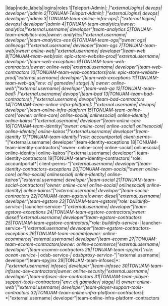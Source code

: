 |ldap|node_labels|logins|roles
1|Teleport-Admin|*: *|"external.logins| devops| developer"|admin
2|TONUAM-Teleport-Admin|*: *|"external.logins| devops| developer"|admin
3|TONUAM-team-online-infra-ops|*: *|"external.logins| devops| developer"|admin
4|TONUAM-team-analytics|owner: analytics|"external.username| developer"|team-analytics
5|TONUAM-team-analytics-eos|owner: analytics|"external.username| developer"|team-analytics-eos
6|TONUAM-team-ogs|"owner: ogs| onlineogs"|"external.username| developer"|team-ogs
7|TONUAM-team-web|owner: online-web|"external.username| developer"|team-web
8|TONUAM-team-web|role: epic-store-website-prod|"external.username| developer"|team-web-exceptions
9|TONUAM-team-web-contractors|owner: online-web|"external.username| developer"|team-web-contractors
10|TONUAM-team-web-contractors|role: epic-store-website-prod|"external.username| developer"|team-web-exceptions
11|TONUAM-team-web-qa|"env: ci| gamedev| stage| lt| owner: online-web"|"external.username| developer"|team-web-qa
12|TONUAM-team-bad|*: *|"external.username| devops"|team-bad
13|TONUAM-team-bad-contractors|*: *|"external.username| devops"|team-bad-contractors
14|TONUAM-team-online-infra-platform|*: *|"external.username| devops| developer"|team-online-infra-platform
15|TONUAM-team-online-core|"owner: online-core| online-social| onlinesocial| online-identity| online-kairos"|"external.username| developer"|team-online-core
16|TONUAM-team-identity|"owner: online-core| online-social| onlinesocial| online-identity| online-kairos"|"external.username| developer"|team-identity
17|TONUAM-team-identity|"role: accountportal*| client-perms-*"|"external.username| developer"|team-identity-exceptions
18|TONUAM-team-identity-contractors|"owner: online-core| online-social| onlinesocial| online-identity| online-kairos"|"external.username| developer"|team-identity-contractors
19|TONUAM-team-identity-contractors|"role: accountportal*| client-perms-*"|"external.username| developer"|team-identity-contractors-exceptions
20|TONUAM-team-social|"owner: online-core| online-social| onlinesocial| online-identity| online-kairos"|"external.username| developer"|team-social
21|TONUAM-team-social-contractors|"owner: online-core| online-social| onlinesocial| online-identity| online-kairos"|"external.username| developer"|team-social-contractors
22|TONUAM-team-egstore|owner: diesel|"external.username| developer"|team-egstore
23|TONUAM-team-egstore|"role: buildinfo-service-*| launcher-service-*"|"external.username| developer"|team-egstore-exceptions
24|TONUAM-team-egstore-contractors|owner: diesel|"external.username| developer"|team-egstore-contractors
25|TONUAM-team-egstore-contractors|"role: buildinfo-service-*| launcher-service-*"|"external.username| developer"|team-egstore-contractors-exceptions
26|TONUAM-team-ecomm|owner: online-ecommerce|"external.username| developer"|team-ecomm
27|TONUAM-team-ecomm-contractors|owner: online-ecommerce|"external.username| developer"|team-ecomm-contractors
28|TONUAM-team-spyjinx|"role: ocean-service-*| odsb-service-*| odsbproxy-service-*"|"external.username| developer"|team-spyjinx
29|TONUAM-team-infosec|*: *|"external.username| infosec| developer"|team-infosec
30|TONUAM-team-infosec-dev-contractors|owner: online-security|"external.username| developer"|team-infosec-dev-contractors
31|TONUAM-team-player-support-tools-contractors|"env: ci| gamedev| stage| lt| owner: online-web"|"external.username| developer"|team-player-support-tools-contractors
32|TONUAM-team-online-infra-platform-contractors|*: *|"external.username| developer"|team-online-infra-platform-contractors

